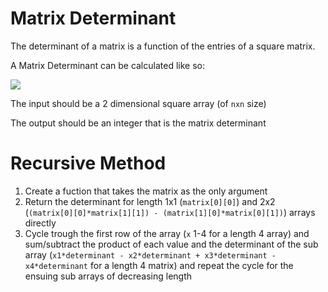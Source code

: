 # Matrix Determinant

The determinant of a matrix is a function of the entries of a square matrix.

A Matrix Determinant can be calculated like so:

![](https://www.chilimath.com/wp-content/uploads/2022/05/determinant-3x3-matrix-example-4.png)

The input should be a 2 dimensional square array (of ```nxn``` size)

The output should be an integer that is the matrix determinant

# Recursive Method 

1) Create a fuction that takes the matrix as the only argument
2) Return the determinant for length 1x1 (```matrix[0][0]```) and 2x2 (```(matrix[0][0]*matrix[1][1]) - (matrix[1][0]*matrix[0][1])```) arrays directly
3) Cycle trough the first row of the array (```x``` 1-4 for a length 4 array) and sum/subtract the product of each value and the determinant of the sub array (```x1*determinant - x2*determinant + x3*determinant - x4*determinant``` for a length 4 matrix) and repeat the cycle for the ensuing sub arrays of decreasing length
